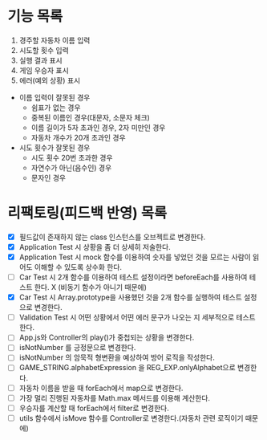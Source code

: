 # 기능 목록

1. 경주할 자동차 이름 입력
2. 시도할 횟수 입력
3. 실행 결과 표시
4. 게임 우승자 표시
5. 에러(예외 상황) 표시

- 이름 입력이 잘못된 경우
  - 쉼표가 없는 경우
  - 중복된 이름인 경우(대문자, 소문자 체크)
  - 이름 길이가 5자 초과인 경우, 2자 미만인 경우
  - 자동차 개수가 20개 초과인 경우
- 시도 횟수가 잘못된 경우
  - 시도 횟수 20번 초과한 경우
  - 자연수가 아닌(음수인) 경우
  - 문자인 경우

# 리팩토링(피드백 반영) 목록

- [x] 필드값이 존재하지 않는 class 인스턴스를 오브젝트로 변경한다.
- [x] Application Test 시 상황을 좀 더 상세히 저술한다.
- [x] Application Test 시 mock 함수를 이용하여 숫자를 넣었던 것을 모르는 사람이 읽어도 이해할 수 있도록 상수화 한다.
- [ ] Car Test 시 2개 함수를 이용하여 테스트 설정이라면 beforeEach를 사용하여 테스트 한다. X (비동기 함수가 아니기 때문에)
- [x] Car Test 시 Array.prototype을 사용했던 것을 2개 함수를 실행하여 테스트 설정으로 변경한다.
- [ ] Validation Test 시 어떤 상황에서 어떤 에러 문구가 나오는 지 세부적으로 테스트 한다.
- [ ] App.js와 Controller의 play()가 중첩되는 상황을 변경한다.
- [ ] isNotNumber 를 긍정문으로 변경한다.
- [ ] isNotNumber 의 암묵적 형변환을 예상하여 방어 로직을 작성한다.
- [ ] GAME_STRING.alphabetExpression 을 REG_EXP.onlyAlphabet으로 변경한다.
- [ ] 자동차 이름을 받을 때 forEach에서 map으로 변경한다.
- [ ] 가장 멀리 진행된 자동차를 Math.max 메서드를 이용해 계산한다.
- [ ] 우승자를 계산할 때 forEach에서 filter로 변경한다.
- [ ] utils 함수에서 isMove 함수를 Controller로 변경한다.(자동차 관련 로직이기 때문에)
